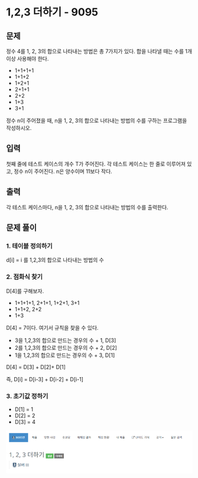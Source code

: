 # 1,2,3 더하기 - 9095

## 문제

정수 4를 1, 2, 3의 합으로 나타내는 방법은 총 7가지가 있다. 합을 나타낼 때는 수를 1개 이상 사용해야 한다.

- 1+1+1+1
- 1+1+2
- 1+2+1
- 2+1+1
- 2+2
- 1+3
- 3+1


정수 n이 주어졌을 때, n을 1, 2, 3의 합으로 나타내는 방법의 수를 구하는 프로그램을 작성하시오.

## 입력

첫째 줄에 테스트 케이스의 개수 T가 주어진다. 각 테스트 케이스는 한 줄로 이루어져 있고, 정수 n이 주어진다. n은 양수이며 11보다 작다.

## 출력

각 테스트 케이스마다, n을 1, 2, 3의 합으로 나타내는 방법의 수를 출력한다.

## 문제 풀이

### 1. 테이블 정의하기

d[i] = i 를 1,2,3의 합으로 나타내는 방법의 수

### 2. 점화식 찾기

D[4]를 구해보자.

- 1+1+1+1, 2+1+1, 1+2+1, 3+1
- 1+1+2, 2+2
- 1+3

D[4] = 7이다. 여기서 규칙을 찾을 수 있다.

- 3을 1,2,3의 합으로 만드는 경우의 수 + 1, D[3]
- 2를 1,2,3의 합으로 만드는 경우의 수 + 2, D[2]
- 1을 1,2,3의 합으로 만드는 경우의 수 + 3, D[1]

D[4] = D[3] + D[2]+ D[1]

즉, D[i] = D[i-3] + D[i-2] + D[i-1]


### 3. 초기값 정하기

- D[1] = 1
- D[2] = 2
- D[3] = 4

![](./img/1.PNG)